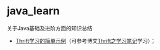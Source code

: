 # java_learn
关于Java基础及进阶方面的知识总结


- [Thrift学习的简单示例](https://github.com/wangzzu/java_learn/tree/master/thrift)（可参考博文[Thrift之学习笔记](http://wangzzu.github.io/2016/04/07/thrift-learn/)学习）；

